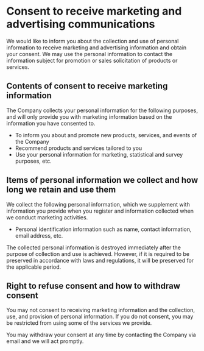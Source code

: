 # Consent to receive marketing and advertising communications

We would like to inform you about the collection and use of personal information to receive marketing and advertising information and obtain your consent. We may use the personal information to contact the information subject for promotion or sales solicitation of products or services.

## Contents of consent to receive marketing information

The Company collects your personal information for the following purposes, and will only provide you with marketing information based on the information you have consented to.

- To inform you about and promote new products, services, and events of the Company
- Recommend products and services tailored to you
- Use your personal information for marketing, statistical and survey purposes, etc.

## Items of personal information we collect and how long we retain and use them

We collect the following personal information, which we supplement with information you provide when you register and information collected when we conduct marketing activities.

- Personal identification information such as name, contact information, email address, etc.

The collected personal information is destroyed immediately after the purpose of collection and use is achieved. However, if it is required to be preserved in accordance with laws and regulations, it will be preserved for the applicable period.

## Right to refuse consent and how to withdraw consent

You may not consent to receiving marketing information and the collection, use, and provision of personal information. If you do not consent, you may be restricted from using some of the services we provide.

You may withdraw your consent at any time by contacting the Company via email and we will act promptly.